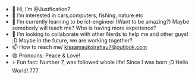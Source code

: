 - 👋 Hi, I’m @Justfication7
- 👀 I’m interested in cars,computers, fishing, nature etc
- 🌱 I’m currently learning to be ict-engineer (Want to be amazing?) Maybe somebody will teach me? Who is having more experience?
- 💞️ I’m looking to collaborate with other Nerds to help me and other guys! ;D Maybe in the future, we are working together? 
- 📫 How to reach me/ kissamaukoirahau7@outlook.com
- 😄 Pronouns: Peace & Love!
- ⚡ Fun fact: Number 7, was followed whole life! Since I was born ;D 
Hello World! 777 
